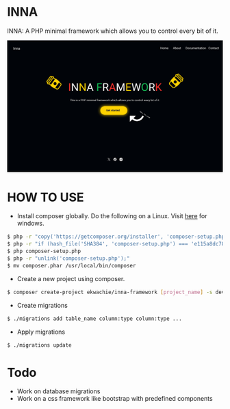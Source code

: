 # INNA

INNA: A PHP minimal framework which allows you to control every bit of it.

![Screenshot][def]

[def]: screenshot.png

# HOW TO USE

- Install composer globally. Do the following on a Linux. Visit [here](https://getcomposer.org/doc/00-intro.md) for windows.

```bash
$ php -r "copy('https://getcomposer.org/installer', 'composer-setup.php');"
$ php -r "if (hash_file('SHA384', 'composer-setup.php') === 'e115a8dc7871f15d853148a7fbac7da27d6c0030b848d9b3dc09e2a0388afed865e6a3d6b3c0fad45c48e2b5fc1196ae') { echo 'Installer verified'; } else { echo 'Installer corrupt'; unlink('composer-setup.php'); } echo PHP_EOL;"
$ php composer-setup.php
$ php -r "unlink('composer-setup.php');"
$ mv composer.phar /usr/local/bin/composer
```

- Create a new project using composer.

```bash
$ composer create-project ekwachie/inna-framework [project_name] -s dev
```

- Create migrations

```bash
$ ./migrations add table_name column:type column:type ...
```

- Apply migrations

```bash
$ ./migrations update
```

# Todo
- Work on database migrations
- Work on a css framework like bootstrap with predefined components

